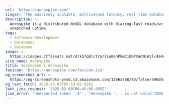```yaml
---
url: 'https://aerospike.com/'
zinger: 'The massively scalable, millisecond latency, real-time database.'
description: >-
  Aerospike is a distributed NoSQL database with blazing-fast reads/writes and
  unmatched uptime.
tags:
  - Software-Development
  - Databases
  - database
image: >-
  https://images.ctfassets.net/drk57q8lctrm/7Lu0enPkmC1UBPCAdNiAzl/4a4e59826fdb8ad861c52dd669b73a57/default_feature_image_1.webp?w=1200&h=630&fit=crop&f=left
site_name: Aerospike
title: Aerospike | Aerospike
favicon: 'https://aerospike.com/favicon.ico'
og_screenshot_url: >-
  https://og-screenshots-prod.s3.amazonaws.com/1366x768/80/false/596d4aa0511326d039f40b456b3a6788edbf4c229e7cfa0312c22fef2e0b8801.jpeg
og_last_fetch: 2025-03-07T05:19:02.926Z
last_jina_request: '2025-03-09T06:45:05.685Z'
jina_error: 'Unexpected token ''A'', "Aerospike "... is not valid JSON'
---
```


